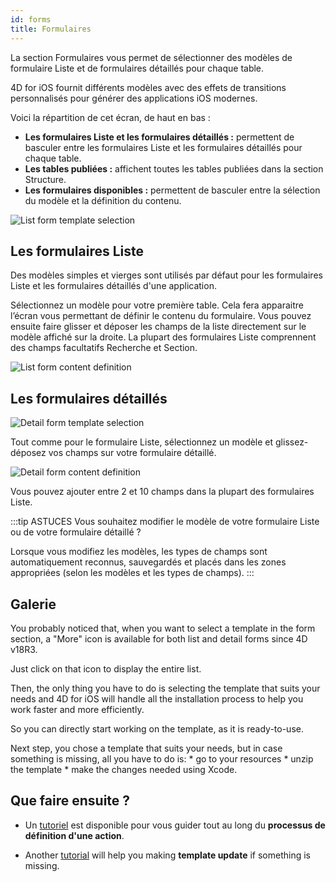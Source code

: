 ```yaml
---
id: forms
title: Formulaires
---
```


La section Formulaires vous permet de sélectionner des modèles de formulaire Liste et de formulaires détaillés pour chaque table.

4D for iOS fournit différents modèles avec des effets de transitions personnalisés pour générer des applications iOS modernes.

Voici la répartition de cet écran, de haut en bas :

* **Les formulaires Liste et les formulaires détaillés :** permettent de basculer entre les formulaires Liste et les formulaires détaillés pour chaque table.
* **Les tables publiées :** affichent toutes les tables publiées dans la section Structure. 
* **Les formulaires disponibles :** permettent de basculer entre la sélection du modèle et la définition du contenu.

![List form template selection](assets/fr/project-editor/Forms-section-templates-selection-4D-for-iOS.png)

## Les formulaires Liste

Des modèles simples et vierges sont utilisés par défaut pour les formulaires Liste et les formulaires détaillés d'une application.

Sélectionnez un modèle pour votre première table. Cela fera apparaitre l’écran vous permettant de définir le contenu du formulaire. Vous pouvez ensuite faire glisser et déposer les champs de la liste directement sur le modèle affiché sur la droite. La plupart des formulaires Liste comprennent des champs facultatifs Recherche et Section.

![List form content definition](assets/fr/project-editor/Forms-section-content-definition-4D-for-iOS.png)

## Les formulaires détaillés

![Detail form template selection](assets/fr/project-editor/Forms-section-detail-form-templates-selection-4D-for-iOS.png)

Tout comme pour le formulaire Liste, sélectionnez un modèle et glissez-déposez vos champs sur votre formulaire détaillé.

![Detail form content definition](assets/fr/project-editor/Forms-section-detail-form-content-definition-4D-for-iOS.png)

Vous pouvez ajouter entre 2 et 10 champs dans la plupart des formulaires Liste.

:::tip ASTUCES Vous souhaitez modifier le modèle de votre formulaire Liste ou de votre formulaire détaillé ?

Lorsque vous modifiez les modèles, les types de champs sont automatiquement reconnus, sauvegardés et placés dans les zones appropriées (selon les modèles et les types de champs). :::

## Galerie

You probably noticed that, when you want to select a template in the form section, a "More" icon is available for both list and detail forms since 4D v18R3.

Just click on that icon to display the entire list.

Then, the only thing you have to do is selecting the template that suits your needs and 4D for iOS will handle all the installation process to help you work faster and more efficiently.

So you can directly start working on the template, as it is ready-to-use.

Next step, you chose a template that suits your needs, but in case something is missing, all you have to do is: * go to your resources * unzip the template * make the changes needed using Xcode.

## Que faire ensuite ?

* Un [tutoriel]() est disponible pour vous guider tout au long du **processus de définition d'une action**.

* Another [tutorial]() will help you making **template update** if something is missing.